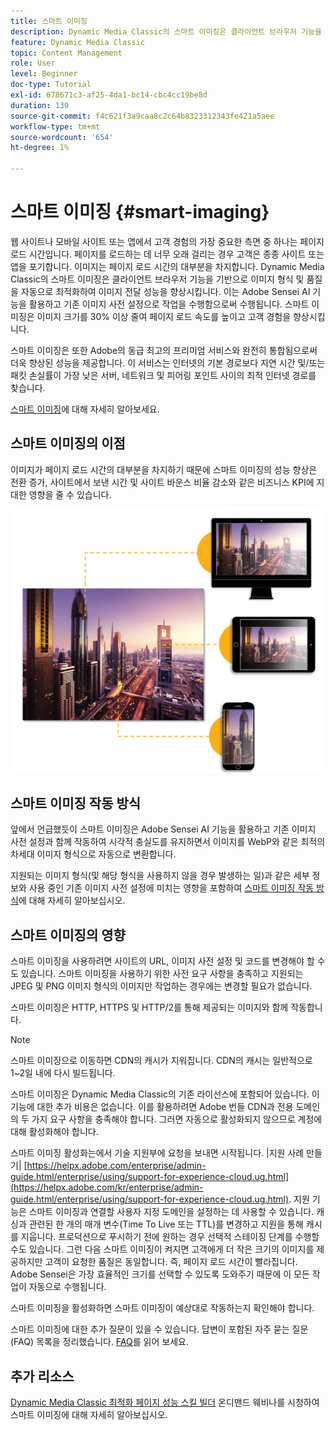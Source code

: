 ```yaml
---
title: 스마트 이미징
description: Dynamic Media Classic의 스마트 이미징은 클라이언트 브라우저 기능을 기반으로 이미지 형식 및 품질을 자동으로 최적화하여 이미지 전달 성능을 향상시킵니다. 이는 Adobe Sensei AI 기능을 활용하고 기존 이미지 사전 설정으로 작업을 수행함으로써 수행됩니다. 스마트 이미징과 이를 사용하여 더 빠른 페이지 로드를 통해 더 나은 고객 경험을 제공하는 방법에 대해 자세히 알아보십시오.
feature: Dynamic Media Classic
topic: Content Management
role: User
level: Beginner
doc-type: Tutorial
exl-id: 678671c3-af25-4da1-bc14-cbc4cc19be8d
duration: 130
source-git-commit: f4c621f3a9caa8c2c64b8323312343fe421a5aee
workflow-type: tm+mt
source-wordcount: '654'
ht-degree: 1%

---
```


# 스마트 이미징 {#smart-imaging}

웹 사이트나 모바일 사이트 또는 앱에서 고객 경험의 가장 중요한 측면 중 하나는 페이지 로드 시간입니다. 페이지를 로드하는 데 너무 오래 걸리는 경우 고객은 종종 사이트 또는 앱을 포기합니다. 이미지는 페이지 로드 시간의 대부분을 차지합니다. Dynamic Media Classic의 스마트 이미징은 클라이언트 브라우저 기능을 기반으로 이미지 형식 및 품질을 자동으로 최적화하여 이미지 전달 성능을 향상시킵니다. 이는 Adobe Sensei AI 기능을 활용하고 기존 이미지 사전 설정으로 작업을 수행함으로써 수행됩니다. 스마트 이미징은 이미지 크기를 30% 이상 줄여 페이지 로드 속도를 높이고 고객 경험을 향상시킵니다.

스마트 이미징은 또한 Adobe의 동급 최고의 프리미엄 서비스와 완전히 통합됨으로써 더욱 향상된 성능을 제공합니다. 이 서비스는 인터넷의 기본 경로보다 지연 시간 및/또는 패킷 손실률이 가장 낮은 서버, 네트워크 및 피어링 포인트 사이의 최적 인터넷 경로를 찾습니다.

[스마트 이미징](https://experienceleague.adobe.com/docs/experience-manager-65/assets/dynamic/imaging-faq.html)에 대해 자세히 알아보세요.

## 스마트 이미징의 이점

이미지가 페이지 로드 시간의 대부분을 차지하기 때문에 스마트 이미징의 성능 향상은 전환 증가, 사이트에서 보낸 시간 및 사이트 바운스 비율 감소와 같은 비즈니스 KPI에 지대한 영향을 줄 수 있습니다.

![이미지](assets/smart-imaging/smart-imaging-1.png)

## 스마트 이미징 작동 방식

앞에서 언급했듯이 스마트 이미징은 Adobe Sensei AI 기능을 활용하고 기존 이미지 사전 설정과 함께 작동하여 시각적 충실도를 유지하면서 이미지를 WebP와 같은 최적의 차세대 이미지 형식으로 자동으로 변환합니다.

지원되는 이미지 형식(및 해당 형식을 사용하지 않을 경우 발생하는 일)과 같은 세부 정보와 사용 중인 기존 이미지 사전 설정에 미치는 영향을 포함하여 [스마트 이미징 작동 방식](https://experienceleague.adobe.com/docs/experience-manager-65/assets/dynamic/imaging-faq.html#how-does-smart-imaging-work)에 대해 자세히 알아보십시오.

## 스마트 이미징의 영향

스마트 이미징을 사용하려면 사이트의 URL, 이미지 사전 설정 및 코드를 변경해야 할 수도 있습니다. 스마트 이미징을 사용하기 위한 사전 요구 사항을 충족하고 지원되는 JPEG 및 PNG 이미지 형식의 이미지만 작업하는 경우에는 변경할 필요가 없습니다.

스마트 이미징은 HTTP, HTTPS 및 HTTP/2를 통해 제공되는 이미지와 함께 작동합니다.

>[!NOTE]
>
>스마트 이미징으로 이동하면 CDN의 캐시가 지워집니다. CDN의 캐시는 일반적으로 1~2일 내에 다시 빌드됩니다.

스마트 이미징은 Dynamic Media Classic의 기존 라이선스에 포함되어 있습니다. 이 기능에 대한 추가 비용은 없습니다. 이를 활용하려면 Adobe 번들 CDN과 전용 도메인의 두 가지 요구 사항을 충족해야 합니다. 그러면 자동으로 활성화되지 않으므로 계정에 대해 활성화해야 합니다.

스마트 이미징 활성화는에서 기술 지원부에 요청을 보내면 시작됩니다. |지원 사례 만들기| [https://helpx.adobe.com/enterprise/admin-guide.html/enterprise/using/support-for-experience-cloud.ug.html](https://helpx.adobe.com/kr/enterprise/admin-guide.html/enterprise/using/support-for-experience-cloud.ug.html). 지원 기능은 스마트 이미징과 연결할 사용자 지정 도메인을 설정하는 데 사용할 수 있습니다. 캐싱과 관련된 한 개의 매개 변수(Time To Live 또는 TTL)를 변경하고 지원을 통해 캐시를 지웁니다. 프로덕션으로 푸시하기 전에 원하는 경우 선택적 스테이징 단계를 수행할 수도 있습니다. 그런 다음 스마트 이미징이 켜지면 고객에게 더 작은 크기의 이미지를 제공하지만 고객이 요청한 품질은 동일합니다. 즉, 페이지 로드 시간이 빨라집니다. Adobe Sensei은 가장 효율적인 크기를 선택할 수 있도록 도와주기 때문에 이 모든 작업이 자동으로 수행됩니다.

스마트 이미징을 활성화하면 스마트 이미징이 예상대로 작동하는지 확인해야 합니다.

스마트 이미징에 대한 추가 질문이 있을 수 있습니다. 답변이 포함된 자주 묻는 질문(FAQ) 목록을 정리했습니다. [FAQ](https://experienceleague.adobe.com/docs/experience-manager-65/assets/dynamic/imaging-faq.html)를 읽어 보세요.

## 추가 리소스

[Dynamic Media Classic 최적화 페이지 성능 스킬 빌더](https://seminars.adobeconnect.com/pzc1gw0cihpv) 온디맨드 웨비나를 시청하여 스마트 이미징에 대해 자세히 알아보십시오.
